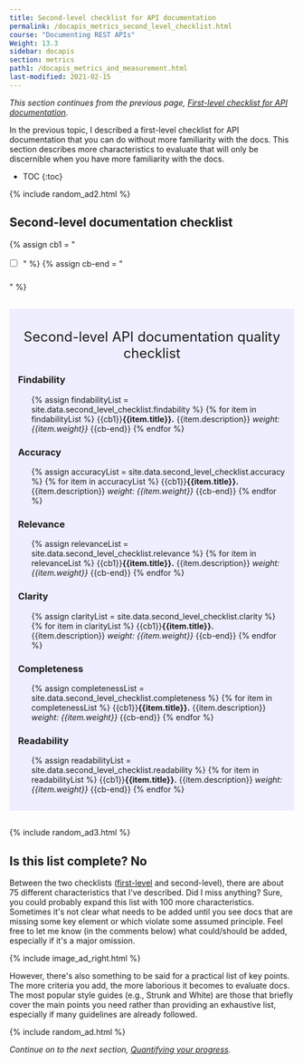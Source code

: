 ```yaml
---
title: Second-level checklist for API documentation
permalink: /docapis_metrics_second_level_checklist.html
course: "Documenting REST APIs"
Weight: 13.3
sidebar: docapis
section: metrics
path1: /docapis_metrics_and_measurement.html
last-modified: 2021-02-15
---
```


*This section continues from the previous page, [First-level checklist for API documentation](docapis_metrics_second_level_checklist.html)*.

In the previous topic, I described a first-level checklist for API documentation that you can do without more familiarity with the docs. This section describes more characteristics to evaluate that will only be discernible when you have more familiarity with the docs.

* TOC
{:toc}  

{% include random_ad2.html %}

## Second-level documentation checklist

<style>
li.checkboxListType1 {
  list-style-type: none;
  margin-left: 25px;
  text-indent: -28px;
  margin-bottom: 20px;
  line-height: 24px;
}

input[type=checkbox] {
  margin-right: 10px;
}
</style>

{% assign cb1 = "<li class='checkboxListType1' markdown='span'><input type='checkbox'>" %}
{% assign cb-end = "</li>" %}

<div style="background-color: #eef; padding: 15px; margin-top: 30px; margin-bottom: 30px;" markdown="block">
<div style="margin-top: 20px; margin-bottom: 20px; font-size:24px; text-align: center;">Second-level API documentation quality checklist</div>


### Findability

<ul class="checkLists">
{% assign findabilityList = site.data.second_level_checklist.findability %}
{% for item in findabilityList %}
{{cb1}}<b>{{item.title}}.</b> {{item.description}} <i>weight: {{item.weight}}</i> {{cb-end}}
{% endfor %}
</ul>

### Accuracy

<ul class="checkLists">
{% assign accuracyList = site.data.second_level_checklist.accuracy %}
{% for item in accuracyList %}
{{cb1}}<b>{{item.title}}.</b> {{item.description}} <i>weight: {{item.weight}}</i> {{cb-end}}
{% endfor %}
</ul>

### Relevance

<ul class="checkLists">
{% assign relevanceList = site.data.second_level_checklist.relevance %}
{% for item in relevanceList %}
{{cb1}}<b>{{item.title}}.</b> {{item.description}} <i>weight: {{item.weight}}</i> {{cb-end}}
{% endfor %}
</ul>

### Clarity

<ul class="checkLists">
{% assign clarityList = site.data.second_level_checklist.clarity %}
{% for item in clarityList %}
{{cb1}}<b>{{item.title}}.</b> {{item.description}} <i>weight: {{item.weight}}</i> {{cb-end}}
{% endfor %}
</ul>

### Completeness

<ul class="checkLists">
{% assign completenessList = site.data.second_level_checklist.completeness %}
{% for item in completenessList %}
{{cb1}}<b>{{item.title}}.</b> {{item.description}} <i>weight: {{item.weight}}</i> {{cb-end}}
{% endfor %}
</ul>

### Readability

<ul class="checkLists">
{% assign readabilityList = site.data.second_level_checklist.readability %}
{% for item in readabilityList %}
{{cb1}}<b>{{item.title}}.</b> {{item.description}} <i>weight: {{item.weight}}</i> {{cb-end}}
{% endfor %}
</ul>
</div>

{% include random_ad3.html %}

## Is this list complete? No

Between the two checklists ([first-level](docapis_metrics_second_level_checklist) and second-level), there are about 75 different characteristics that I've described. Did I miss anything? Sure, you could probably expand this list with 100 more characteristics. Sometimes it's not clear what needs to be added until you see docs that are missing some key element or which violate some assumed principle. Feel free to let me know (in the comments below) what could/should be added, especially if it's a major omission.

{% include image_ad_right.html %}

However, there's also something to be said for a practical list of key points. The more criteria you add, the more laborious it becomes to evaluate docs. The most popular style guides (e.g., Strunk and White) are those that briefly cover the main points you need rather than providing an exhaustive list, especially if many guidelines are already followed.

{% include random_ad.html %}

*Continue on to the next section, [Quantifying your progress](docapis_metrics_quantifying_progress.html).*
